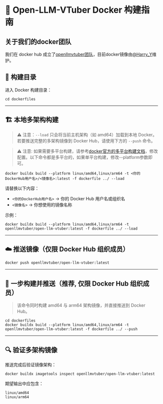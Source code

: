 # 🐳 Open-LLM-VTuber Docker 构建指南

## 关于我们的docker团队
我们在 docker hub 成立了[openllmvtuber团队](https://hub.docker.com/orgs/openllmvtuber/members)，目前docker镜像由[@Harry_Y](https://github.com/Harry-Yu-Shuhang)维护。

## 📁 构建目录
进入 Docker 构建目录：
```
cd dockerfiles
```

---

## 🏗️ 本地多架构构建

> ⚠️ 注意：`--load` 只会将当前主机架构（如 amd64）加载到本地 Docker。  
> 若要推送完整的多架构镜像到 Docker Hub，请使用下方的 `--push` 命令。

> ⚠️ 注意: 如果需要多平台构建，请参考[docker官方的多平台构建文档](https://docs.docker.com/build/building/multi-platform/)，修改配置。以下命令都是多平台的，如果单平台构建，修改--platform参数即可。

```
docker buildx build --platform linux/amd64,linux/arm64 -t <你的DockerHub用户名>/<镜像名>:latest -f dockerfile ../ --load
```

请替换以下内容：
- `<你的DockerHub用户名>` → 你的 Docker Hub 用户名或组织名  
- `<镜像名>` → 你想使用的镜像名称  

示例：
```
docker buildx build --platform linux/amd64,linux/arm64 -t openllmvtuber/open-llm-vtuber:latest -f dockerfile ../ --load
```

---

## ☁️ 推送镜像（仅限 Docker Hub 组织成员）
```
docker push openllmvtuber/open-llm-vtuber:latest
```

---

## 🚀 一步构建并推送（推荐, 仅限 Docker Hub 组织成员）
> 该命令同时构建 amd64 与 arm64 架构镜像，并直接推送到 Docker Hub。
```
cd dockerfiles
docker buildx build --platform linux/amd64,linux/arm64 -t openllmvtuber/open-llm-vtuber:latest -f dockerfile ../ --push
```

---

## 🔍 验证多架构镜像
推送完成后验证镜像架构：
```
docker buildx imagetools inspect openllmvtuber/open-llm-vtuber:latest
```

期望输出中应包含：
```
linux/amd64
linux/arm64
```
